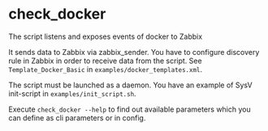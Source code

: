 # check_docker
The script listens and exposes events of docker to Zabbix

It sends data to Zabbix via zabbix_sender. You have to configure discovery rule in Zabbix in order to receive data from the script. See `Template_Docker_Basic` in `examples/docker_templates.xml`.

The script must be launched as a daemon. You have an example of SysV init-script in `examples/init_script.sh`.

Execute `check_docker --help` to find out available parameters which you can define as cli parameters or in config.
